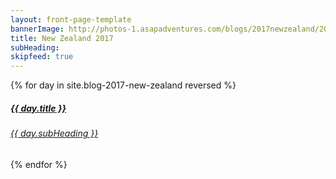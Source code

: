 ```yaml
---
layout: front-page-template
bannerImage: http://photos-1.asapadventures.com/blogs/2017newzealand/2017-04-07/IMG_6389.JPG_compressed.JPEG
title: New Zealand 2017
subHeading:
skipfeed: true
---
```


<div class="text-uppercase adventure-list experience">
  {% for day in site.blog-2017-new-zealand reversed %}
    <div class="col-md-6 col-sm-6 animated fadeInUp" data-wow-delay="0.1s" data-wow-duration="1s">
      <a href="{{day.url | prepend: site.baseurl}}">
        <img src="{{ day.bannerImage }}"  alt="" class="img-responsive">
        <div class="overlay-lnk text-uppercase text-center">
          <i class="icon icon-streetsign"></i>
          <h5>{{ day.title }}</h5>
          <h6>{{ day.subHeading }}</h6>
        </div>
      </a>
    </div>
  {% endfor %}
</div>
